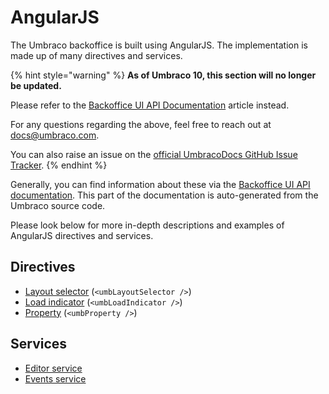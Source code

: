 # AngularJS

The Umbraco backoffice is built using AngularJS. The implementation is made up of many directives and services.

{% hint style="warning" %}
**As of Umbraco 10, this section will no longer be updated.**

Please refer to the [Backoffice UI API Documentation](../../extending/backoffice-ui-api-documentation.md) article instead.

For any questions regarding the above, feel free to reach out at [docs@umbraco.com](mailto:docs@umbraco.com).

You can also raise an issue on the [official UmbracoDocs GitHub Issue Tracker](https://github.com/umbraco/UmbracoDocs/issues).
{% endhint %}

Generally, you can find information about these via the [Backoffice UI API documentation](https://apidocs.umbraco.com/v12/ui). This part of the documentation is auto-generated from the Umbraco source code.

Please look below for more in-depth descriptions and examples of AngularJS directives and services.

## Directives

* [Layout selector](directives/umblayoutselector.md) (`<umbLayoutSelector />`)
* [Load indicator](directives/umbloadindicator.md) (`<umbLoadIndicator />`)
* [Property](directives/umbproperty.md) (`<umbProperty />`)

## Services

* [Editor service](services/editorservice.md)
* [Events service](services/eventsservice/)
